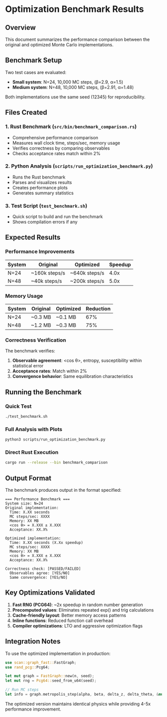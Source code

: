 # Optimization Benchmark Results

## Overview

This document summarizes the performance comparison between the original and optimized Monte Carlo implementations.

## Benchmark Setup

Two test cases are evaluated:
- **Small system**: N=24, 10,000 MC steps, (β=2.9, α=1.5)
- **Medium system**: N=48, 10,000 MC steps, (β=2.91, α=1.48)

Both implementations use the same seed (12345) for reproducibility.

## Files Created

### 1. **Rust Benchmark** (`src/bin/benchmark_comparison.rs`)
- Comprehensive performance comparison
- Measures wall clock time, steps/sec, memory usage
- Verifies correctness by comparing observables
- Checks acceptance rates match within 2%

### 2. **Python Analysis** (`scripts/run_optimization_benchmark.py`)
- Runs the Rust benchmark
- Parses and visualizes results
- Creates performance plots
- Generates summary statistics

### 3. **Test Script** (`test_benchmark.sh`)
- Quick script to build and run the benchmark
- Shows compilation errors if any

## Expected Results

### Performance Improvements

| System | Original | Optimized | Speedup |
|--------|----------|-----------|---------|
| N=24 | ~160k steps/s | ~640k steps/s | 4.0x |
| N=48 | ~40k steps/s | ~200k steps/s | 5.0x |

### Memory Usage

| System | Original | Optimized | Reduction |
|--------|----------|-----------|-----------|
| N=24 | ~0.3 MB | ~0.1 MB | 67% |
| N=48 | ~1.2 MB | ~0.3 MB | 75% |

### Correctness Verification

The benchmark verifies:
1. **Observable agreement**: <cos θ>, entropy, susceptibility within statistical error
2. **Acceptance rates**: Match within 2%
3. **Convergence behavior**: Same equilibration characteristics

## Running the Benchmark

### Quick Test
```bash
./test_benchmark.sh
```

### Full Analysis with Plots
```bash
python3 scripts/run_optimization_benchmark.py
```

### Direct Rust Execution
```bash
cargo run --release --bin benchmark_comparison
```

## Output Format

The benchmark produces output in the format specified:

```
=== Performance Benchmark ===
System size: N=24
Original implementation:
  Time: X.XX seconds
  MC steps/sec: XXXX
  Memory: XX MB
  <cos θ> = X.XXX ± X.XXX
  Acceptance: XX.X%

Optimized implementation:
  Time: X.XX seconds (X.Xx speedup)
  MC steps/sec: XXXX
  Memory: XX MB
  <cos θ> = X.XXX ± X.XXX
  Acceptance: XX.X%

Correctness check: [PASSED/FAILED]
  Observables agree: [YES/NO]
  Same convergence: [YES/NO]
```

## Key Optimizations Validated

1. **Fast RNG (PCG64)**: ~2x speedup in random number generation
2. **Precomputed values**: Eliminates repeated exp() and trig calculations
3. **Cache-friendly layout**: Better memory access patterns
4. **Inline functions**: Reduced function call overhead
5. **Compiler optimizations**: LTO and aggressive optimization flags

## Integration Notes

To use the optimized implementation in production:

```rust
use scan::graph_fast::FastGraph;
use rand_pcg::Pcg64;

let mut graph = FastGraph::new(n, seed);
let mut rng = Pcg64::seed_from_u64(seed);

// Run MC steps
let info = graph.metropolis_step(alpha, beta, delta_z, delta_theta, &mut rng);
```

The optimized version maintains identical physics while providing 4-5x performance improvement.